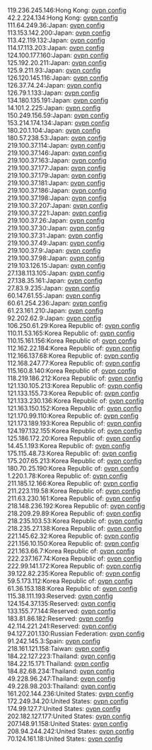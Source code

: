 119.236.245.146:Hong Kong: [ovpn config](vpn/119_236_245_146.ovpn)  
42.2.224.134:Hong Kong: [ovpn config](vpn/42_2_224_134.ovpn)  
111.64.249.36:Japan: [ovpn config](vpn/111_64_249_36.ovpn)  
113.153.142.200:Japan: [ovpn config](vpn/113_153_142_200.ovpn)  
113.42.119.132:Japan: [ovpn config](vpn/113_42_119_132.ovpn)  
114.17.113.203:Japan: [ovpn config](vpn/114_17_113_203.ovpn)  
124.100.177.160:Japan: [ovpn config](vpn/124_100_177_160.ovpn)  
125.192.20.211:Japan: [ovpn config](vpn/125_192_20_211.ovpn)  
125.9.211.93:Japan: [ovpn config](vpn/125_9_211_93.ovpn)  
126.120.145.116:Japan: [ovpn config](vpn/126_120_145_116.ovpn)  
126.37.74.24:Japan: [ovpn config](vpn/126_37_74_24.ovpn)  
126.79.1.133:Japan: [ovpn config](vpn/126_79_1_133.ovpn)  
134.180.135.191:Japan: [ovpn config](vpn/134_180_135_191.ovpn)  
14.101.2.225:Japan: [ovpn config](vpn/14_101_2_225.ovpn)  
150.249.156.59:Japan: [ovpn config](vpn/150_249_156_59.ovpn)  
153.214.174.134:Japan: [ovpn config](vpn/153_214_174_134.ovpn)  
180.20.1.104:Japan: [ovpn config](vpn/180_20_1_104.ovpn)  
180.57.238.53:Japan: [ovpn config](vpn/180_57_238_53.ovpn)  
219.100.37.114:Japan: [ovpn config](vpn/219_100_37_114.ovpn)  
219.100.37.146:Japan: [ovpn config](vpn/219_100_37_146.ovpn)  
219.100.37.163:Japan: [ovpn config](vpn/219_100_37_163.ovpn)  
219.100.37.177:Japan: [ovpn config](vpn/219_100_37_177.ovpn)  
219.100.37.179:Japan: [ovpn config](vpn/219_100_37_179.ovpn)  
219.100.37.181:Japan: [ovpn config](vpn/219_100_37_181.ovpn)  
219.100.37.186:Japan: [ovpn config](vpn/219_100_37_186.ovpn)  
219.100.37.198:Japan: [ovpn config](vpn/219_100_37_198.ovpn)  
219.100.37.207:Japan: [ovpn config](vpn/219_100_37_207.ovpn)  
219.100.37.221:Japan: [ovpn config](vpn/219_100_37_221.ovpn)  
219.100.37.26:Japan: [ovpn config](vpn/219_100_37_26.ovpn)  
219.100.37.30:Japan: [ovpn config](vpn/219_100_37_30.ovpn)  
219.100.37.31:Japan: [ovpn config](vpn/219_100_37_31.ovpn)  
219.100.37.49:Japan: [ovpn config](vpn/219_100_37_49.ovpn)  
219.100.37.9:Japan: [ovpn config](vpn/219_100_37_9.ovpn)  
219.100.37.98:Japan: [ovpn config](vpn/219_100_37_98.ovpn)  
219.103.126.15:Japan: [ovpn config](vpn/219_103_126_15.ovpn)  
27.138.113.105:Japan: [ovpn config](vpn/27_138_113_105.ovpn)  
27.138.35.161:Japan: [ovpn config](vpn/27_138_35_161.ovpn)  
27.83.9.235:Japan: [ovpn config](vpn/27_83_9_235.ovpn)  
60.147.61.55:Japan: [ovpn config](vpn/60_147_61_55.ovpn)  
60.61.254.236:Japan: [ovpn config](vpn/60_61_254_236.ovpn)  
61.23.161.210:Japan: [ovpn config](vpn/61_23_161_210.ovpn)  
92.202.62.9:Japan: [ovpn config](vpn/92_202_62_9.ovpn)  
106.250.61.29:Korea Republic of: [ovpn config](vpn/106_250_61_29.ovpn)  
110.11.53.165:Korea Republic of: [ovpn config](vpn/110_11_53_165.ovpn)  
110.15.161.156:Korea Republic of: [ovpn config](vpn/110_15_161_156.ovpn)  
112.162.22.184:Korea Republic of: [ovpn config](vpn/112_162_22_184.ovpn)  
112.166.137.68:Korea Republic of: [ovpn config](vpn/112_166_137_68.ovpn)  
112.168.247.77:Korea Republic of: [ovpn config](vpn/112_168_247_77.ovpn)  
115.160.8.140:Korea Republic of: [ovpn config](vpn/115_160_8_140.ovpn)  
118.219.186.212:Korea Republic of: [ovpn config](vpn/118_219_186_212.ovpn)  
121.130.105.213:Korea Republic of: [ovpn config](vpn/121_130_105_213.ovpn)  
121.133.155.73:Korea Republic of: [ovpn config](vpn/121_133_155_73.ovpn)  
121.133.230.136:Korea Republic of: [ovpn config](vpn/121_133_230_136.ovpn)  
121.163.150.152:Korea Republic of: [ovpn config](vpn/121_163_150_152.ovpn)  
121.170.99.110:Korea Republic of: [ovpn config](vpn/121_170_99_110.ovpn)  
121.173.189.193:Korea Republic of: [ovpn config](vpn/121_173_189_193.ovpn)  
124.197.132.155:Korea Republic of: [ovpn config](vpn/124_197_132_155.ovpn)  
125.186.172.20:Korea Republic of: [ovpn config](vpn/125_186_172_20.ovpn)  
14.45.1.193:Korea Republic of: [ovpn config](vpn/14_45_1_193.ovpn)  
175.115.48.73:Korea Republic of: [ovpn config](vpn/175_115_48_73.ovpn)  
175.207.65.213:Korea Republic of: [ovpn config](vpn/175_207_65_213.ovpn)  
180.70.25.190:Korea Republic of: [ovpn config](vpn/180_70_25_190.ovpn)  
1.220.1.78:Korea Republic of: [ovpn config](vpn/1_220_1_78.ovpn)  
211.185.12.166:Korea Republic of: [ovpn config](vpn/211_185_12_166.ovpn)  
211.223.119.58:Korea Republic of: [ovpn config](vpn/211_223_119_58.ovpn)  
211.63.230.161:Korea Republic of: [ovpn config](vpn/211_63_230_161.ovpn)  
218.148.236.192:Korea Republic of: [ovpn config](vpn/218_148_236_192.ovpn)  
218.209.29.89:Korea Republic of: [ovpn config](vpn/218_209_29_89.ovpn)  
218.235.103.53:Korea Republic of: [ovpn config](vpn/218_235_103_53.ovpn)  
218.235.27.138:Korea Republic of: [ovpn config](vpn/218_235_27_138.ovpn)  
221.145.62.32:Korea Republic of: [ovpn config](vpn/221_145_62_32.ovpn)  
221.156.10.150:Korea Republic of: [ovpn config](vpn/221_156_10_150.ovpn)  
221.163.66.7:Korea Republic of: [ovpn config](vpn/221_163_66_7.ovpn)  
222.237.167.74:Korea Republic of: [ovpn config](vpn/222_237_167_74.ovpn)  
222.99.141.172:Korea Republic of: [ovpn config](vpn/222_99_141_172.ovpn)  
39.122.82.235:Korea Republic of: [ovpn config](vpn/39_122_82_235.ovpn)  
59.5.173.112:Korea Republic of: [ovpn config](vpn/59_5_173_112.ovpn)  
61.36.153.188:Korea Republic of: [ovpn config](vpn/61_36_153_188.ovpn)  
115.38.111.193:Reserved: [ovpn config](vpn/115_38_111_193.ovpn)  
124.154.37.135:Reserved: [ovpn config](vpn/124_154_37_135.ovpn)  
133.155.77.144:Reserved: [ovpn config](vpn/133_155_77_144.ovpn)  
183.81.86.182:Reserved: [ovpn config](vpn/183_81_86_182.ovpn)  
42.114.221.241:Reserved: [ovpn config](vpn/42_114_221_241.ovpn)  
94.127.201.130:Russian Federation: [ovpn config](vpn/94_127_201_130.ovpn)  
91.242.145.3:Spain: [ovpn config](vpn/91_242_145_3.ovpn)  
218.161.121.158:Taiwan: [ovpn config](vpn/218_161_121_158.ovpn)  
184.22.127.223:Thailand: [ovpn config](vpn/184_22_127_223.ovpn)  
184.22.15.171:Thailand: [ovpn config](vpn/184_22_15_171.ovpn)  
184.82.68.234:Thailand: [ovpn config](vpn/184_82_68_234.ovpn)  
49.228.96.247:Thailand: [ovpn config](vpn/49_228_96_247.ovpn)  
49.228.98.203:Thailand: [ovpn config](vpn/49_228_98_203.ovpn)  
161.202.144.236:United States: [ovpn config](vpn/161_202_144_236.ovpn)  
172.249.34.20:United States: [ovpn config](vpn/172_249_34_20.ovpn)  
174.99.127.7:United States: [ovpn config](vpn/174_99_127_7.ovpn)  
202.182.127.177:United States: [ovpn config](vpn/202_182_127_177.ovpn)  
207.148.91.158:United States: [ovpn config](vpn/207_148_91_158.ovpn)  
208.94.244.242:United States: [ovpn config](vpn/208_94_244_242.ovpn)  
70.124.161.18:United States: [ovpn config](vpn/70_124_161_18.ovpn)  
